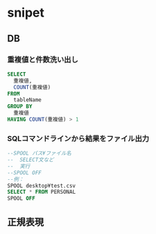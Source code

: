 # snipet

## DB

### 重複値と件数洗い出し

```SQL
SELECT
  重複値,
  COUNT(重複値)
FROM
  tableName
GROUP BY
  重複値
HAVING COUNT(重複値) > 1
```

### SQLコマンドラインから結果をファイル出力

```SQL
--SPOOL パス¥ファイル名
--  SELECT文など
--  実行
--SPOOL OFF
--例：
SPOOL desktop¥test.csv
SELECT * FROM PERSONAL
SPOOL OFF
```

## 正規表現

